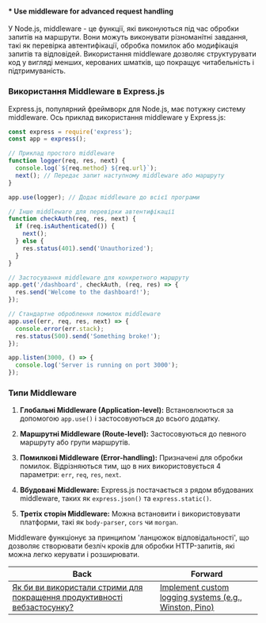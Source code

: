 #### * Use middleware for advanced request handling

У Node.js, middleware - це функції, які виконуються під час обробки запитів на маршрути. Вони можуть виконувати різноманітні завдання, такі як перевірка автентифікації, обробка помилок або модифікація запитів та відповідей. Використання middleware дозволяє структурувати код у вигляді менших, керованих шматків, що покращує читабельність і підтримуваність.

### Використання Middleware в Express.js

Express.js, популярний фреймворк для Node.js, має потужну систему middleware. Ось приклад використання middleware у Express.js:

```javascript
const express = require('express');
const app = express();

// Приклад простого middleware
function logger(req, res, next) {
  console.log(`${req.method} ${req.url}`);
  next(); // Передає запит наступному middleware або маршруту
}

app.use(logger); // Додає middleware до всієї програми

// Інше middleware для перевірки автентифікації
function checkAuth(req, res, next) {
  if (req.isAuthenticated()) {
    next();
  } else {
    res.status(401).send('Unauthorized');
  }
}

// Застосування middleware для конкретного маршруту
app.get('/dashboard', checkAuth, (req, res) => {
  res.send('Welcome to the dashboard!');
});

// Стандартне оброблення помилок middleware
app.use((err, req, res, next) => {
  console.error(err.stack);
  res.status(500).send('Something broke!');
});

app.listen(3000, () => {
  console.log('Server is running on port 3000');
});
```

### Типи Middleware

1. **Глобальні Middleware (Application-level):** Встановлюються за допомогою `app.use()` і застосовуються до всього додатку.

2. **Маршрутні Middleware (Route-level):** Застосовуються до певного маршруту або групи маршрутів.

3. **Помилкові Middleware (Error-handling):** Призначені для обробки помилок. Відрізняються тим, що в них використовується 4 параметри: `err`, `req`, `res`, `next`.

4. **Вбудовані Middleware:** Express.js постачається з рядом вбудованих middleware, таких як `express.json()` та `express.static()`.

5. **Третіх сторін Middleware:** Можна встановити і використовувати платформи, такі як `body-parser`, `cors` чи `morgan`.

Middleware функціонує за принципом 'ланцюжок відповідальності', що дозволяє створювати безліч кроків для обробки HTTP-запитів, які можна легко керувати і розширювати.

| Back | Forward |
|---|---|
| [Як би ви використали стрими для покращення продуктивності вебзастосунку?](/ua/senior/nodejs/210-how-would-you-use-streams-to-improve-the-productivity-of-a-web-application.md)  | [Implement custom logging systems (e.g., Winston, Pino)](/ua/senior/nodejs/implement-custom-logging-systems-eg-winston-pino.md) |